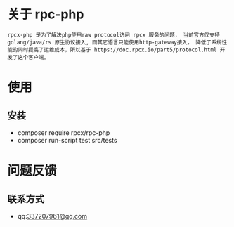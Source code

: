 # 关于 rpc-php
``
rpcx-php 是为了解决php使用raw protocol访问 rpcx 服务的问题，
当前官方仅支持 golang/java/rs 原生协议接入,
而其它语言只能使用http-gateway接入，
降低了系统性能的同时提高了运维成本，所以基于 https://doc.rpcx.io/part5/protocol.html 开发了这个客户端。
``
# 使用
## 安装
- composer require rpcx/rpc-php
- composer run-script test src/tests

# 问题反馈
## 联系方式
- qq:337207961@qq.com
